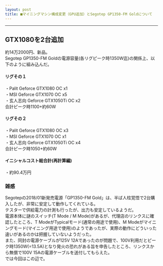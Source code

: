 ```yaml
---
layout: post
title: ■マイニングマシン構成変更（GPU追加）とSegotep GP1350-FM Goldについて
---
```

---

## **GTX1080を2台追加**
約14万2000円、新品。  
Segotep GP1350-FM Goldの電源容量(各リグピーク時1350W迄)の関係上、以下のように組み込んだ。  


#### **リグその１**

・Palit Geforce GTX1080 OC x1  
・MSI Geforce GTX1070 OC x5  
・玄人志向 Geforce GTX1050Ti OC x2  
合計ピーク時1100+約60W  

#### **リグその２**

・Palit Geforce GTX1080 OC x3  
・MSI Geforce GTX1070 OC x1  
・玄人志向 Geforce GTX1050Ti OC x4  
合計ピーク時1050+約60W  


#### **イニシャルコスト総合計(再計算編)**

・約90.4万円  



### **雑感**
Segotepの2018/01新発売電源「GP1350-FM Gold」は、半ば人柱覚悟で2台購入したが、非常に安定して動作してくれている。  
テスターで供給電力の計測も行ったが、出力も安定しているようだ。  
電源本体に謎のスイッチ(T Mode / M Mode)があるが、代理店のリンクスに確認したところ、T ModeがTypicalモード(通常の用途で使用)、M Modeがマイニングモード(マイニング用途で使用)のようであったが、実際の動作にどういった違いがあるのかは把握していないようだった。  
また、同封の電源ケーブルが125V 12Aであったのが問題で、100V利用だとピーク時1350W(=13.5A)となり発火の恐れがある旨を申告したところ、リンクスから無償で100V 15Aの電源ケーブルを送付してもらえた。  
では今回はこの辺で。  
